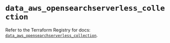 # `data_aws_opensearchserverless_collection`

Refer to the Terraform Registry for docs: [`data_aws_opensearchserverless_collection`](https://registry.terraform.io/providers/hashicorp/aws/6.9.0/docs/data-sources/opensearchserverless_collection).
